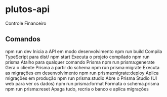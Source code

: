 # plutos-api
Controle Financeiro

## Comandos

npm run dev	Inicia a API em modo desenvolvimento
npm run build	Compila TypeScript para dist/
npm start	Executa o projeto compilado
npm run prisma	Atalho para qualquer comando Prisma
npm run prisma:generate	Gera o cliente Prisma a partir do schema
npm run prisma:migrate	Executa as migrações em desenvolvimento
npm run prisma:migrate:deploy	Aplica migrações em produção
npm run prisma:studio	Abre o Prisma Studio (UI web para ver os dados)
npm run prisma:format	Formata o schema.prisma
npm run prisma:reset	Apaga tudo, recria o banco e aplica migrações